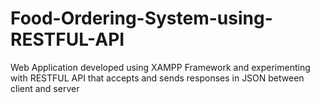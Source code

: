 # Food-Ordering-System-using-RESTFUL-API

Web Application developed using XAMPP Framework and experimenting with RESTFUL API that accepts and sends responses in JSON between client and server
